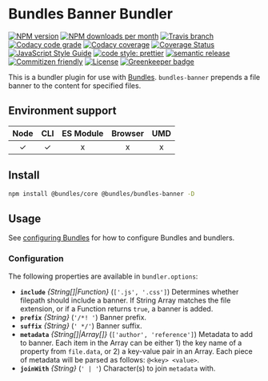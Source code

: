 # Bundles Banner Bundler

<!-- Shields. -->
<p>
    <!-- NPM version. -->
    <a href="https://www.npmjs.com/package/@bundles/bundles-banner"><img alt="NPM version" src="https://img.shields.io/npm/v/@bundles/bundles-banner.svg?style=flat-square"></a>
    <!-- NPM downloads/month. -->
    <a href="https://www.npmjs.com/package/@bundles/bundles-banner"><img alt="NPM downloads per month" src="https://img.shields.io/npm/dm/@bundles/bundles-banner.svg?style=flat-square"></a>
    <!-- Travis branch. -->
    <a href="https://github.com/brikcss/bundles-banner/tree/master"><img alt="Travis branch" src="https://img.shields.io/travis/rust-lang/rust/master.svg?style=flat-square&label=master"></a>
    <!-- Codacy. -->
    <a href="https://www.codacy.com/app/thezimmee/bundles-core"><img alt="Codacy code grade" src="https://img.shields.io/codacy/grade/9b153e1a4e304f43bbb205cdb496ef6b/master.svg?style=flat-square"></a>
    <a href="https://www.codacy.com/app/thezimmee/bundles-core"><img alt="Codacy coverage" src="https://img.shields.io/codacy/coverage/9b153e1a4e304f43bbb205cdb496ef6b/master.svg?style=flat-square"></a>
    <!-- Coveralls -->
    <a href='https://coveralls.io/github/brikcss/bundles-banner?branch=master'><img src='https://img.shields.io/coveralls/github/brikcss/bundles-banner/master.svg?style=flat-square' alt='Coverage Status' /></a>
    <!-- JS Standard style. -->
    <a href="https://standardjs.com"><img alt="JavaScript Style Guide" src="https://img.shields.io/badge/code_style-standard-brightgreen.svg?style=flat-square"></a>
    <!-- Prettier code style. -->
    <a href="https://prettier.io/"><img alt="code style: prettier" src="https://img.shields.io/badge/code_style-prettier-ff69b4.svg?style=flat-square"></a>
    <!-- Semantic release. -->
    <a href="https://github.com/semantic-release/semantic-release"><img alt="semantic release" src="https://img.shields.io/badge/%20%20%F0%9F%93%A6%F0%9F%9A%80-semantic--release-e10079.svg?style=flat-square"></a>
    <!-- Commitizen friendly. -->
    <a href="http://commitizen.github.io/cz-cli/"><img alt="Commitizen friendly" src="https://img.shields.io/badge/commitizen-friendly-brightgreen.svg?style=flat-square"></a>
    <!-- MIT License. -->
    <a href="https://choosealicense.com/licenses/mit/"><img alt="License" src="https://img.shields.io/npm/l/express.svg?style=flat-square"></a>
    <!-- Greenkeeper. -->
    <a href="https://greenkeeper.io/"><img src="https://badges.greenkeeper.io/brikcss/bundles-banner.svg?style=flat-square" alt="Greenkeeper badge"></a>
</p>

This is a bundler plugin for use with [Bundles](https://github.com/brikcss/bundles-core). `bundles-banner` prepends a file banner to the content for specified files.

## Environment support

| Node | CLI | ES Module | Browser | UMD |
| :--: | :-: | :-------: | :-----: | :-: |
|  ✓   |  ✓  |     x     |    x    |  x  |

## Install

```sh
npm install @bundles/core @bundles/bundles-banner -D
```

## Usage

See [configuring Bundles](https://github.com/brikcss/bundles-core#configuration) for how to configure Bundles and bundlers.

### Configuration

The following properties are available in `bundler.options`:

- **`include`** _{String[]|Function}_ (`['.js', '.css']`) Determines whether filepath should include a banner. If String Array matches the file extension, or if a Function returns `true`, a banner is added.
- **`prefix`** _{String}_ (`'/*! '`) Banner prefix.
- **`suffix`** _{String}_ (`' */'`) Banner suffix.
- **`metadata`** _{String[]|Array[]}_ (`['author', 'reference']`) Metadata to add to banner. Each item in the Array can be either 1) the key name of a property from `file.data`, or 2) a key-value pair in an Array. Each piece of metadata will be parsed as follows: `@<key> <value>`.
- **`joinWith`** _{String}_ (`' | '`) Character(s) to join `metadata` with.
